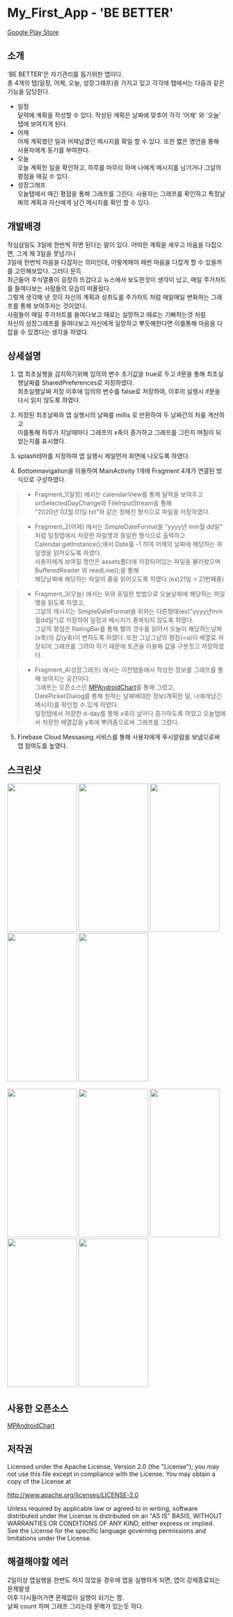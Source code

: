# My_First_App - 'BE BETTER'
 [Google Play Store](https://play.google.com/store/apps/details?id=com.growth.graphh)

## 소개
'BE BETTER'은 자기관리를 돕기위한 앱이다.  
총 4개의 탭(일정, 어제, 오늘, 성장그래프)을 가지고 있고 각각에 탭에서는 다음과 같은 기능을 담당한다.

+ 일정  
 달력에 계획을 작성할 수 있다. 작성된 계획은 날짜에 맞추어 각각 '어제' 와 '오늘' 탭에 보여지게 된다.  
+ 어제  
 어제 계획했던 일과 어제남겼던 메시지를 확일 할 수 있다. 또한 짧은 명언을 통해 사용자에게 동기를 부여한다.  
+ 오늘  
 오늘 계획한 일을 확인하고, 하루를 마무리 하며 나에게 메시지를 남기거나 그날의 펑점을 매길 수 있다.  
+ 성장그래프  
오늘탭에서 매긴 평점을 통해 그래프를 그린다. 사용자는 그래프를 확인하고 특정날짜의 계획과 자신에게 남긴 메시지를 확인 할 수 있다. 
 
## 개발배경
작심삼일도 3일에 한번씩 하면 된다는 말이 있다. 어떠한 계획을 세우고 마음을 다잡으면, 그게 채 3일을 못넘기니  
3일에 한번씩 마음을 다잡자는 의미인데, 어떻게해야 매번 마음을 다잡게 할 수 있을까를 고민해보았다. 그러다 문득  
최근들어 주식열풍이 굉장히 뜨겁다고 뉴스에서 보도한것이 생각이 났고, 매일 주가차트를 들여다보는 사람들의 모습이 떠올랐다.  
그렇게 생각해 낸 것이 자신의 계획과 성취도를 주가차트 처럼 매일매일 변화하는 그래프를 통해 보여주자는 것이었다.  
사람들이 매일 주가차트를 들여다보고 때로는 실망하고 때로는 기뻐하는것 처럼  
자신의 성장그래프를 들여다보고 자신에게 실망하고 뿌듯해한다면 이를통해 마음을 다잡을 수 있겠다는 생각을 하였다.

## 상세설명
1. 앱 최초실행을 감지하기위해 임의의 변수 초기값을 true로 두고 if문을 통해 최초실행날짜를 SharedPreferences로 저장하였다.  
 최초실행날짜 저장 이후에 임의의 변수를 false로 저장하여, 이후의 실행시 if문을 다시 읽지 않도록 하였다.  

2. 저장된 최초날짜와 앱 실행시의 날짜를 millis 로 반환하여 두 날짜간의 차를 계산하고  
 이를통해 하루가 지날때마다 그래프의 x축이 증가하고 그래프를 그린지 며칠이 되었는지를 표시했다.

3. splash테마를 지정하여 앱 실행시 제일먼저 화면에 나오도록 하였다.

4. Bottomnavigation을 이용하여 MainActivity 1개에 Fragment 4개가 연결된 방식으로 구성하였다.
>+ Fragment_1(일정) 에서는 calendarView를 통해 달력을 보여주고 onSelectedDayChange와 FileInputStream을 통해  
"2020년 02월 01일.txt"와 같은 정해진 형식으로 파일을 저장하였다.

>+ Fragment_2(어제) 에서는 SimpleDateFormat을 "yyyy년 mm월 dd일" 처럼 일정탭에서 저장한 파일명과 동일한 형식으로 출력하고  
Calendar.getInstance();에서 Date를 -1 하여 어제의 날짜에 해당하는 파일명을 읽어오도록 하였다.  
사용자에게 보여질 명언은 assets폴더에 저장되어있는 파일을 불러왔으며 BufferedReader 와 readLine();을 통해  
해당날짜에 해당하는 파일의 줄을 읽어오도록 하였다.(ex)21일 > 21번째줄)

>+ Fragment_3(오늘) 에서는 위와 동일한 방법으로 오늘날짜에 해당하는 파일명을 읽도록 하였고,  
그날의 메시지는 SimpleDateFormat을 위와는 다른형태(ex)"yyyy년mm월dd일")로 저장하여 일정과 메시지가 중복되지 않도록 하였다.  
그날의 평점은 RatingBar를 통해 별의 갯수를 읽어서 오늘이 해당하는날짜(x축)의 값(y축)이 변하도록 하였다.
또한 그날그날의 평점(=u)이 배열로 저장되어 그래프를 그려야 하기 때문에 토큰을 이용해 값을 구분짓고 저장하였다.

>+ Fragment_4(성장그래프) 에서는 이전탭들에서 작성한 정보를 그래프를 통해 보여지는 공간이다.  
그래프는 오픈소스인 [MPAndroidChart](https://github.com/PhilJay/MPAndroidChart)를 통해 그렸고,  
DatePickerDialog를 통해 원하는 날짜에대한 정보(계획한 일, 나에게남긴 메시지)를 확인할 수 있게 하였다.  
일정탭에서 저장한 d-day를 통해 x축이 날마다 증가하도록 하였고 오늘탭에서 저장한 배열값을 y축에 뿌려줌으로써 그래프를 그렸다.

5. Firebase Cloud Messasing 서비스를 통해 사용자에게 푸시알람을 보냄으로써 앱 참여도를 높였다.

## 스크린샷
<img src="https://user-images.githubusercontent.com/63087903/106449562-70e11200-64c7-11eb-9abd-e2adf21e459c.jpg" width="160" height="340"> <img src="https://user-images.githubusercontent.com/63087903/106424399-7463a180-64a5-11eb-8e07-f819d2736a03.jpg" width="160" height="340"> <img src="https://user-images.githubusercontent.com/63087903/106424411-7af21900-64a5-11eb-9d60-e81681599926.jpg" width="160" height="340"> <img src="https://user-images.githubusercontent.com/63087903/106424419-7ded0980-64a5-11eb-8c97-3e4b4ff21880.jpg" width="160" height="340"> <img src="https://user-images.githubusercontent.com/63087903/106424428-81809080-64a5-11eb-95c8-8187ead22b9c.jpg" width="160" height="340">

<img src="https://user-images.githubusercontent.com/63087903/106449574-72123f00-64c7-11eb-8286-2235ed82c55c.jpg" width="160" height="340"> <img src="https://user-images.githubusercontent.com/63087903/106424406-775e9200-64a5-11eb-88e7-941fda0bc060.jpg" width="160" height="340"> <img src="https://user-images.githubusercontent.com/63087903/106424415-7c234600-64a5-11eb-9693-cd4dc3d70a21.jpg" width="160" height="340"> <img src="https://user-images.githubusercontent.com/63087903/106424423-7f1e3680-64a5-11eb-9887-a8c8c36dcd9c.jpg" width="160" height="340"> <img src="https://user-images.githubusercontent.com/63087903/106424432-834a5400-64a5-11eb-9529-dae8981f6b4b.jpg" width="160" height="340">


## 사용한 오픈소스
[MPAndroidChart](https://github.com/PhilJay/MPAndroidChart)

## 저작권
Licensed under the Apache License, Version 2.0 (the "License"); you may not use this file except in compliance with the License. You may obtain a copy of the License at

http://www.apache.org/licenses/LICENSE-2.0

Unless required by applicable law or agreed to in writing, software distributed under the License is distributed on an "AS IS" BASIS, WITHOUT WARRANTIES OR CONDITIONS OF ANY KIND, either express or implied. See the License for the specific language governing permissions and limitations under the License.

## 해결해야할 에러
2일이상 앱실행을 한번도 하지 않았을 경우에 앱을 실행하게 되면, 앱이 강제종료되는 문제발생  
이후 다시들어가면 문제없이 실행이 되기는 함.  
날짜 count 하며 그래프 그리는데 문제가 있는듯 하다. 
